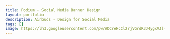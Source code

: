 ```yaml
---
title: Podium - Social Media Banner Design
layout: portfolio
description: Airbuds - Design for Social Media
tags: []
image: https://lh3.googleusercontent.com/pw/ADCreHcCl2rjVGrdR3J4ygxVJl-DuZXbuuLNl-HAo0dO25OPtDQE_EjJvfju02bb81Xs85a20I8QfEp6_EIym4Bd5fQTd-_vRu0IYRugFS2X2cbZEgG7fpsOG_B2WUY-ZOFAhC-p38UnmEHVRwlSvFmhZn6G=w879-h919-s-no-gm?authuser=0
---
```


